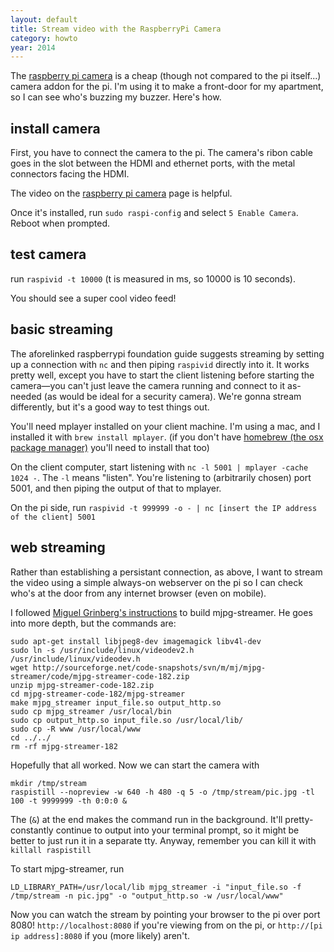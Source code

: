 ```yaml
---
layout: default
title: Stream video with the RaspberryPi Camera
category: howto
year: 2014
---
```

The [raspberry pi camera](http://www.raspberrypi.org/camera) is a cheap (though not compared to the pi itself...) camera addon for the pi. I'm using it to make a front-door for my apartment, so I can see who's buzzing my buzzer. Here's how.

## install camera

First, you have to connect the camera to the pi. The camera's ribon cable goes in the slot between the HDMI and ethernet ports, with the metal connectors facing the HDMI.

The video on the [raspberry pi camera](http://www.raspberrypi.org/camera) page is helpful.

Once it's installed, run `sudo raspi-config` and select `5 Enable Camera`. Reboot when prompted.

## test camera

run `raspivid -t 10000` (t is measured in ms, so 10000 is 10 seconds).

You should see a super cool video feed!

## basic streaming

The aforelinked raspberrypi foundation guide suggests streaming by setting up a connection with `nc` and then piping `raspivid` directly into it. It works pretty well, except you have to start the client listening before starting the camera—you can't just leave the camera running and connect to it as-needed (as would be ideal for a security camera). We're gonna stream differently, but it's a good way to test things out.

You'll need mplayer installed on your client machine. I'm using a mac, and I installed it with `brew install mplayer`. (if you don't have [homebrew (the osx package manager)](http://brew.sh/) you'll need to install that too)

On the client computer, start listening with `nc -l 5001 | mplayer -cache 1024 -`. The `-l` means "listen". You're listening to (arbitrarily chosen) port 5001, and then piping the output of that to mplayer.

On the pi side, run `raspivid -t 999999 -o - | nc [insert the IP address of the client] 5001`

## web streaming

Rather than establishing a persistant connection, as above, I want to stream the video using a simple always-on webserver on the pi so I can check who's at the door from any internet browser (even on mobile).

I followed [Miguel Grinberg's instructions](http://blog.miguelgrinberg.com/post/how-to-build-and-run-mjpg-streamer-on-the-raspberry-pi) to build mjpg-streamer. He goes into more depth, but the commands are:

	sudo apt-get install libjpeg8-dev imagemagick libv4l-dev
	sudo ln -s /usr/include/linux/videodev2.h /usr/include/linux/videodev.h
	wget http://sourceforge.net/code-snapshots/svn/m/mj/mjpg-streamer/code/mjpg-streamer-code-182.zip
	unzip mjpg-streamer-code-182.zip
	cd mjpg-streamer-code-182/mjpg-streamer
	make mjpg_streamer input_file.so output_http.so
	sudo cp mjpg_streamer /usr/local/bin
	sudo cp output_http.so input_file.so /usr/local/lib/
	sudo cp -R www /usr/local/www
	cd ../../
	rm -rf mjpg-streamer-182

Hopefully that all worked. Now we can start the camera with

	mkdir /tmp/stream
	raspistill --nopreview -w 640 -h 480 -q 5 -o /tmp/stream/pic.jpg -tl 100 -t 9999999 -th 0:0:0 &

The (`&`) at the end makes the command run in the background. It'll pretty-constantly continue to output into your terminal prompt, so it might be better to just run it in a separate tty. Anyway, remember you can kill it with `killall raspistill`

To start mjpg-streamer, run

	LD_LIBRARY_PATH=/usr/local/lib mjpg_streamer -i "input_file.so -f /tmp/stream -n pic.jpg" -o "output_http.so -w /usr/local/www"

Now you can watch the stream by pointing your browser to the pi over port 8080! `http://localhost:8080` if you're viewing from on the pi, or `http://[pi ip address]:8080` if you (more likely) aren't.

